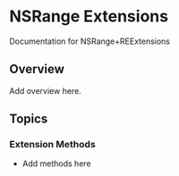 # NSRange Extensions

Documentation for NSRange+REExtensions

## Overview

Add overview here.

## Topics

### Extension Methods

- Add methods here